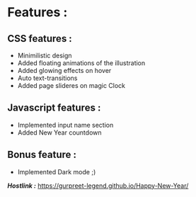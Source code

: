 # Features :

## **CSS features :**
* Minimilistic design
* Added floating animations of the illustration
* Added glowing effects on hover 
* Auto text-transitions
* Added page slideres on magic Clock

## Javascript features :

* Implemented input name section
* Added New Year countdown

## Bonus feature :
* Implemented Dark mode ;)

***Hostlink :*** https://gurpreet-legend.github.io/Happy-New-Year/